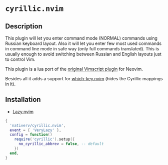 # `cyrillic.nvim`

## Description

This plugin will let you enter command mode (NORMAL) commands using Russian keyboard layout. Also it will let you enter few most used commands in command line mode in safe way (only full commands translated). This is usually enough to avoid switching between Russian and English layouts just to control Vim.

This plugin is a lua port of the [original Vimscript plugin](https://github.com/powerman/vim-plugin-ruscmd/tree/master) for Neovim.

Besides all it adds a support for [which-key.nvim](https://github.com/folke/which-key.nvim) (hides the Cyrillic mappings in it).

## Installation

- [Lazy.nvim](https://github.com/folke/lazy.nvim)
```lua
{
  'nativerv/cyrillic.nvim',
  event = { 'VeryLazy' },
  config = function()
    require('cyrillic').setup({
      no_cyrillic_abbrev = false, -- default
    })
  end,
}
```
